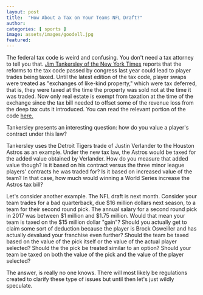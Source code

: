 ```yaml
---
layout: post
title:  "How About a Tax on Your Teams NFL Draft?"
author: 
categories: [ sports ]
image: assets/images/goodell.jpg
featured: 
---
```


The federal tax code is weird and confusing. You don't need a tax attorney to tell you that. [Jim Tankersley of the New York Times](https://www.nytimes.com/2018/03/19/us/politics/baseball-tax-law-.html?mtrref=mlb.nbcsports.com) reports that the reforms to the tax code passed by congress last year could lead to player trades being taxed. Until the latest edition of the tax code, player swaps were treated as "exchanges of like-kind property," which were tax deferred, that is, they were taxed at the time the property was sold not at the time it was traded. Now only real estate is exempt from taxation at the time of the exchange since the tax bill needed to offset some of the revenue loss from the deep tax cuts it introduced. You can read the relevant portion of the code [here.](https://www.law.cornell.edu/uscode/text/26/1031)

Tankersley presents an interesting question: how do you value a player's contract under this law?

Tankersley uses the Detroit Tigers trade of Justin Verlander to the Houston Astros as an example. Under the new tax law, the Astros would be taxed for the added value obtained by Verlander. How do you measure that added value though? Is it based on his contract versus the three minor league players' contracts he was traded for? Is it based on increased value of the team? In that case, how much would winning a World Series increase the Astros tax bill?

Let's consider another example. The NFL draft is next month. Consider your team trades for a bad quarterback, due $16 million dollars next season, to a team for their second round pick. The annual salary for a second round pick in 2017 was between $1 million and $1.75 million. Would that mean your team is taxed on the $15 million dollar "gain"? Should you actually get to claim some sort of deduction because the player is Brock Osweiller and has actually devalued your franchise even further? Should the team be taxed based on the value of the pick itself or the value of the actual player selected? Should the the pick be treated similar to an option? Should your team be taxed on both the value of the pick and the value of the player selected?

The answer, is really no one knows. There will most likely be regulations created to clarify these type of issues but until then let's just wildly speculate. 